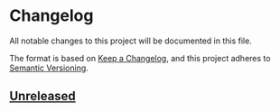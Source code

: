 # Changelog
All notable changes to this project will be documented in this file.

The format is based on [Keep a Changelog](https://keepachangelog.com/en/1.0.0/),
and this project adheres to [Semantic Versioning](https://semver.org/spec/v2.0.0.html).

## [Unreleased]

[Unreleased]: https://github.com/bixbyjs/bixby-common/compare/v0.2.1...HEAD
[0.2.1]: https://github.com/bixbyjs/bixby-common/compare/v0.2.0...v0.2.1

